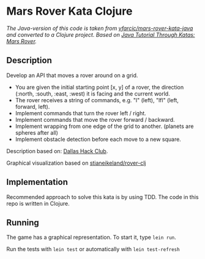 # Mars Rover Kata Clojure

*The Java-version of this code is taken from
[vfarcic/mars-rover-kata-java](https://github.com/vfarcic/mars-rover-kata-java)
and converted to a Clojure project. Based on
[Java Tutorial Through Katas: Mars Rover](http://technologyconversations.com/2014/10/17/java-tutorial-through-katas-mars-rover/).*

## Description

Develop an API that moves a rover around on a grid.

* You are given the initial starting point [x, y] of a rover, the direction
  (:north, :south, :east, :west) it is facing and the current world.
* The rover receives a string of commands, e.g. "l" (left), "lfl" (left,
  forward, left).
* Implement commands that turn the rover left / right.
* Implement commands that move the rover forward / backward.
* Implement wrapping from one edge of the grid to another. (planets are spheres
  after all)
* Implement obstacle detection before each move to a new square.

Description based on: [Dallas Hack Club](http://dallashackclub.com/rover).

Graphical visualization based on [stianeikeland/rover-clj](https://github.com/stianeikeland/rover-clj)

## Implementation

Recommended approach to solve this kata is by using TDD. The code in this repo
is written in Clojure.

## Running

The game has a graphical representation. To start it, type `lein run`.

Run the tests with `lein test` or automatically with `lein test-refresh`

